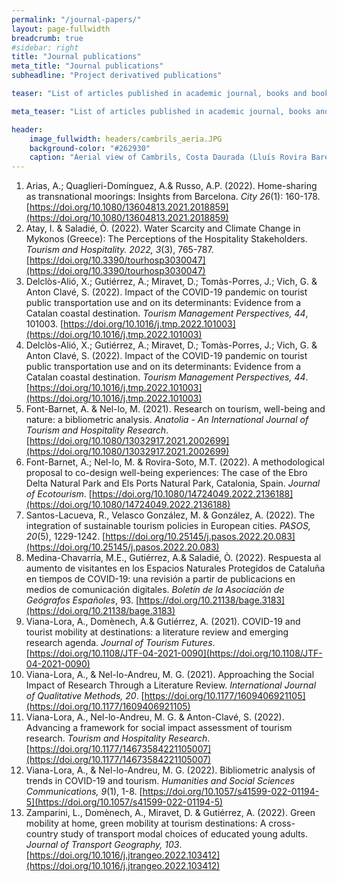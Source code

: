 ```yaml
---
permalink: "/journal-papers/"
layout: page-fullwidth
breadcrumb: true
#sidebar: right
title: "Journal publications"
meta_title: "Journal publications"
subheadline: "Project derivatived publications"

teaser: "List of articles published in academic journal, books and book chapters." 

meta_teaser: "List of articles published in academic journal, books and book chapters."

header:
    image_fullwidth: headers/cambrils_aeria.JPG
    background-color: "#262930"
    caption: "Aerial view of Cambrils, Costa Daurada (Lluís Rovira Barenys/ revistacambrils.cat)"
---
```



1. Arias, A.; Quaglieri-Domínguez, A.& Russo, A.P. (2022). Home-sharing as transnational moorings: Insights from Barcelona. *City 26*(1): 160-178. [https://doi.org/10.1080/13604813.2021.2018859](https://doi.org/10.1080/13604813.2021.2018859)
1. Atay, I. & Saladié, Ò. (2022). Water Scarcity and Climate Change in Mykonos (Greece): The Perceptions of the Hospitality Stakeholders. *Tourism and Hospitality. 2022, 3*(3), 765-787. [https://doi.org/10.3390/tourhosp3030047](https://doi.org/10.3390/tourhosp3030047)
1. Delclòs-Alió, X.; Gutiérrez, A.; Miravet, D.; Tomàs-Porres, J.; Vich, G. & Anton Clavé, S. (2022). Impact of the COVID-19 pandemic on tourist public transportation use and on its determinants: Evidence from a Catalan coastal destination. *Tourism Management Perspectives, 44*, 101003. [https://doi.org/10.1016/j.tmp.2022.101003](https://doi.org/10.1016/j.tmp.2022.101003)
1. Delclòs-Alió, X.; Gutiérrez, A.; Miravet, D.; Tomàs-Porres, J.; Vich, G. & Anton Clavé, S. (2022). Impact of the COVID-19 pandemic on tourist public transportation use and on its determinants: Evidence from a Catalan coastal destination. *Tourism Management Perspectives, 44*. [https://doi.org/10.1016/j.tmp.2022.101003](https://doi.org/10.1016/j.tmp.2022.101003)
1. Font-Barnet, A. & Nel-lo, M. (2021). Research on tourism, well-being and nature: a bibliometric analysis. *Anatolia - An International Journal of Tourism and Hospitality Research*. [https://doi.org/10.1080/13032917.2021.2002699](https://doi.org/10.1080/13032917.2021.2002699) 
1. Font-Barnet, A.; Nel-lo, M. & Rovira-Soto, M.T. (2022). A methodological proposal to co-design well-being experiences: The case of the Ebro Delta Natural Park and Els Ports Natural Park, Catalonia, Spain. *Journal of Ecotourism*. [https://doi.org/10.1080/14724049.2022.2136188](https://doi.org/10.1080/14724049.2022.2136188)
1. Santos-Lacueva, R., Velasco González, M. & González, A. (2022). The integration of sustainable tourism policies in European cities. *PASOS, 20*(5), 1229-1242. [https://doi.org/10.25145/j.pasos.2022.20.083](https://doi.org/10.25145/j.pasos.2022.20.083)
1. Medina-Chavarría, M.E., Gutiérrez, A.& Saladié, Ò. (2022). Respuesta al aumento de visitantes en los Espacios Naturales Protegidos de Cataluña en tiempos de COVID-19: una revisión a partir de publicacions en medios de comunicación digitales. *Boletín de la Asociación de Geógrafos Españoles*, 93.  [https://doi.org/10.21138/bage.3183](https://doi.org/10.21138/bage.3183)
1. Viana-Lora, A., Domènech, A.& Gutiérrez, A. (2021). COVID-19 and tourist mobility at destinations: a literature review and emerging research agenda. *Journal of Tourism Futures*. [https://doi.org/10.1108/JTF-04-2021-0090](https://doi.org/10.1108/JTF-04-2021-0090)
1. Viana-Lora, A., & Nel-lo-Andreu, M. G. (2021). Approaching the Social Impact of Research Through a Literature Review. *International Journal of Qualitative Methods, 20*. [https://doi.org/10.1177/1609406921105](https://doi.org/10.1177/1609406921105)
4. Viana-Lora, A., Nel-lo-Andreu, M. G. & Anton-Clavé, S. (2022). Advancing a framework for social impact assessment of tourism research. *Tourism and Hospitality Research*. [https://doi.org/10.1177/14673584221105007](https://doi.org/10.1177/14673584221105007)
5. Viana-Lora, A.,  & Nel-lo-Andreu, M. G. (2022). Bibliometric analysis of trends in COVID-19 and tourism. *Humanities and Social Sciences Communications, 9*(1), 1-8. [https://doi.org/10.1057/s41599-022-01194-5](https://doi.org/10.1057/s41599-022-01194-5)
6. Zamparini, L., Domènech, A., Miravet, D. & Gutiérrez, A. (2022). Green mobility at home, green mobility at tourism destinations: A cross-country study of transport modal choices of educated young adults. *Journal of Transport Geography, 103*. [https://doi.org/10.1016/j.jtrangeo.2022.103412](https://doi.org/10.1016/j.jtrangeo.2022.103412)
